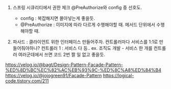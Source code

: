 1. 스프링 시큐리티에서 권한 체크
   @PreAuthorize와 config 중 선호도.
   - config : 복잡해지면 몰아넣는게 좋을듯.
   - @PreAuthorize : 이미지에 따라 다르게 수행해야할 때. 메서드 단위에서 수행해야할 때.

2. 파사드 : 클라이언트 위한 인터페이스 만들어주자.
 컨트롤러마다 서비스를 1:1로 만들어줘야하나?
 컨트롤러 1 : 서비스 다 등..
ex. 조직도 개발 - 서비스 한 개를 컨트롤러 여러군데에서 쓰면 코드 2번 짤 일 없고 좋을듯.

https://velog.io/@bagt/Design-Pattern-Facade-Pattern-%ED%8D%BC%EC%82%AC%EB%93%9C-%ED%8C%A8%ED%84%B4
https://velog.io/@jojogreen91/Facade-Pattern
https://logical-code.tistory.com/211
